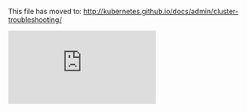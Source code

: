 This file has moved to: http://kubernetes.github.io/docs/admin/cluster-troubleshooting/


<!-- BEGIN MUNGE: GENERATED_ANALYTICS -->
[![Analytics](https://kubernetes-site.appspot.com/UA-36037335-10/GitHub/docs/admin/cluster-troubleshooting.md?pixel)]()
<!-- END MUNGE: GENERATED_ANALYTICS -->
